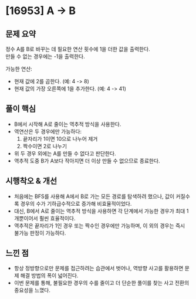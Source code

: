 # [16953] A -> B

## 문제 요약
정수 A를 B로 바꾸는 데 필요한 연산 횟수에 1을 더한 값을 출력한다.  
만들 수 없는 경우에는 -1을 출력한다.

가능한 연산:
- 현재 값에 2를 곱한다. (예: 4 -> 8)
- 현재 값의 가장 오른쪽에 1을 추가한다. (예: 4 -> 41)

## 풀이 핵심
- B에서 시작해 A로 줄이는 역추적 방식을 사용한다.
- 역연산은 두 경우에만 가능하다:
  1. 끝자리가 1이면 10으로 나누어 제거
  2. 짝수이면 2로 나누기
- 위 두 경우 외에는 A를 만들 수 없다고 판단한다.
- 역추적 도중 B가 A보다 작아지면 더 이상 만들 수 없으므로 종료한다.

## 시행착오 & 개선
- 처음에는 BFS를 사용해 A에서 B로 가는 모든 경로를 탐색하려 했으나, 값이 커질수록 경우의 수가 기하급수적으로 증가해 비효율적이었다.
- 대신, B에서 A로 줄이는 역추적 방식을 사용하면 각 단계에서 가능한 경우가 최대 1개뿐이어서 훨씬 효율적이다.
- 역추적은 끝자리가 1인 경우 또는 짝수인 경우에만 가능하며, 이 외의 경우는 즉시 불가능 판정이 가능하다.

## 느낀 점
- 항상 정방향으로만 문제를 접근하려는 습관에서 벗어나, 역방향 사고를 활용하면 문제 해결 방법의 폭이 넓어진다.
- 이번 문제를 통해, 불필요한 경우의 수를 줄이고 더 단순한 풀이를 찾는 사고 전환의 중요성을 느꼈다.